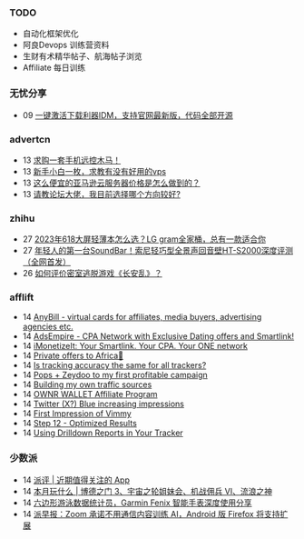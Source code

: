 ### TODO
-  自动化框架优化
-  阿良Devops 训练营资料
-  生财有术精华帖子、航海帖子浏览
-  Affiliate 每日训练

### 无忧分享
<!-- ruyo:START -->
-  09 [一键激活下载利器IDM，支持官网最新版，代码全部开源](https://51.ruyo.net/18451.html)<!-- ruyo:END -->

### advertcn
<!-- advertcn:START -->
-  13 [求购一套手机远控木马！](https://www.advertcn.com/forum.php?mod=viewthread&tid=111618)
-  13 [新手小白一枚，求教有没有好用的vps](https://www.advertcn.com/forum.php?mod=viewthread&tid=111616)
-  13 [这么便宜的亚马逊云服务器价格是怎么做到的？](https://www.advertcn.com/forum.php?mod=viewthread&tid=111615)
-  13 [请教论坛大佬，我目前选择哪个方向较好?](https://www.advertcn.com/forum.php?mod=viewthread&tid=111614)<!-- advertcn:END -->

### zhihu
<!-- zhihu:START -->
-  27 [2023年618大屏轻薄本怎么选？LG gram全家桶，总有一款适合你](http://zhuanlan.zhihu.com/p/632641888?utm_campaign=rss&utm_medium=rss&utm_source=rss&utm_content=title)
-  27 [年轻人的第一台SoundBar！索尼轻巧型全景声回音壁HT-S2000深度评测（全网首发）](http://zhuanlan.zhihu.com/p/630990296?utm_campaign=rss&utm_medium=rss&utm_source=rss&utm_content=title)
-  26 [如何评价密室逃脱游戏《长安乱》？](http://www.zhihu.com/question/563950552/answer/3045961312?utm_campaign=rss&utm_medium=rss&utm_source=rss&utm_content=title)<!-- zhihu:END -->

### afflift
<!-- afflift:START -->
-  14 [AnyBill - virtual cards for affiliates, media buyers, advertising agencies etc.](https://afflift.com/f/threads/anybill-virtual-cards-for-affiliates-media-buyers-advertising-agencies-etc.11204/)
-  14 [AdsEmpire - CPA Network with Exclusive Dating offers and Smartlink!](https://afflift.com/f/threads/adsempire-cpa-network-with-exclusive-dating-offers-and-smartlink.6820/)
-  14 [iMonetizeIt: Your Smartlink. Your CPA. Your ONE network](https://afflift.com/f/threads/imonetizeit-your-smartlink-your-cpa-your-one-network.3086/)
-  14 [Private offers to Africa🤑](https://afflift.com/f/threads/private-offers-to-africa%F0%9F%A4%91.10430/)
-  14 [Is tracking accuracy the same for all trackers?](https://afflift.com/f/threads/is-tracking-accuracy-the-same-for-all-trackers.10578/)
-  14 [Pops + Zeydoo to my first profitable campaign](https://afflift.com/f/threads/pops-zeydoo-to-my-first-profitable-campaign.11418/)
-  14 [Building my own traffic sources](https://afflift.com/f/threads/building-my-own-traffic-sources.10721/)
-  14 [OWNR WALLET Affiliate Program](https://afflift.com/f/threads/ownr-wallet-affiliate-program.9733/)
-  14 [Twitter &lpar;X?&rpar; Blue increasing impressions](https://afflift.com/f/threads/twitter-x-blue-increasing-impressions.11356/)
-  14 [First Impression of Vimmy](https://afflift.com/f/threads/first-impression-of-vimmy.10338/)
-  14 [Step 12 - Optimized Results](https://afflift.com/f/threads/step-12-optimized-results.2949/)
-  14 [Using Drilldown Reports in Your Tracker](https://afflift.com/f/threads/using-drilldown-reports-in-your-tracker.10462/)<!-- afflift:END -->

### 少数派
<!-- sspai:START -->
-  14 [派评 | 近期值得关注的 App](https://sspai.com/post/82015)
-  14 [本月玩什么 | 博德之门 3、宇宙之轮姐妹会、机战佣兵 VI、流浪之神](https://sspai.com/post/81993)
-  14 [六边形游泳数据统计员，Garmin Fenix 智能手表深度使用分享](https://sspai.com/post/81215)
-  14 [派早报：Zoom 承诺不用通信内容训练 AI，Android 版 Firefox 将支持扩展](https://sspai.com/post/81988)<!-- sspai:END -->
